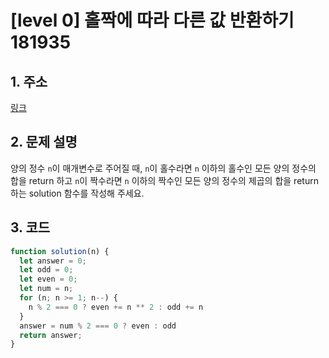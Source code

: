 # [level 0] 홀짝에 따라 다른 값 반환하기 181935
## 1. 주소
  [링크](https://school.programmers.co.kr/learn/courses/30/lessons/181935)

## 2. 문제 설명
양의 정수 `n`이 매개변수로 주어질 때, `n`이 홀수라면 `n` 이하의 홀수인 모든 양의 정수의 합을 return 하고 `n`이 짝수라면 `n` 이하의 짝수인 모든 양의 정수의 제곱의 합을 return 하는 solution 함수를 작성해 주세요.

## 3. 코드
```js
function solution(n) {
  let answer = 0;
  let odd = 0;
  let even = 0;
  let num = n;
  for (n; n >= 1; n--) {
    n % 2 === 0 ? even += n ** 2 : odd += n
  }
  answer = num % 2 === 0 ? even : odd
  return answer;
}
```